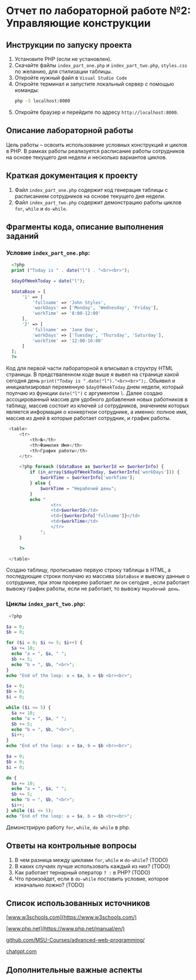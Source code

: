 # Отчет по лабораторной работе №2: Управляющие конструкции

## Инструкции по запуску проекта

1. Установите PHP (если не установлен).
2. Скачайте файлы `index_part_one.php` и `index_part_two.php`, `styles.css` по желанию, для стилизации таблицы.
3. Откройте нужный файл в `Visual Studio Code`
4. Откройте терминал и запустите локальный сервер с помощью команды:
   ```sh
   php -S localhost:8000
   ```
5. Откройте браузер и перейдите по адресу `http://localhost:8000`.

## Описание лабораторной работы

Цель работы – освоить использование условных конструкций и циклов в PHP. В рамках работы реализуется расписание работы сотрудников на основе текущего дня недели и несколько вариантов циклов.

## Краткая документация к проекту

1. Файл `index_part_one.php` содержит код генерация таблицы с расписанием сотрудников на основе текущего дня недели.
2. Файл `index_part_two.php` содержит демонстрацию работы циклов `for`, `while` и `do-while`.

## Фрагменты кода, описание выполнения заданий

  ### Условие `index_part_one.php`:
  ```php
   	<?php
	print ("Today is " . date("l") . "<br><br>");

	$dayOfWeekToday = date("l");

	$dataBase = [
		'1' => [
			'fullname' => 'John Styles',
			'workDays' => ['Monday', 'Wednesday', 'Friday'],
			'workTime' => '8:00-12:00'
		],
		'2' => [
			'fullname' => 'Jane Doe',
			'workDays' => ['Tuesday', 'Thursday', 'Saturday'],
			'workTime' => '12:00-16:00'
		]
	];
	?>
   ```
   Код для первой части лабораторной я вписывал в структру HTML страницы. В предстваленном коде выше я вывел на странице какой сегодня день `print("Today is ".date("l")."<br><br>");`.
   Обьявил и инициализировал переменную `$dayOfWeekToday` днем недели, который поулчаю из функции `date("l")` с аргументом `l`.
   Далее создаю ассоцированный массив для удобного добавления новых работников в таблицу, массив состоит из ключей `id` сотрудников, значением которых является информация о конкертнои сотруднике, а именно: полное имя, массив из дней в которые работает сотрудник, и график работы.
   
   ```php
   	<table>
		<tr>
			<th>№</th>
			<th>Фамилия Имя</th>
			<th>График работы</th>
		</tr>

		<?php foreach ($dataBase as $workerId => $workerInfo) {
			if (in_array($dayOfWeekToday, $workerInfo['workDays'])) {
				$workTime = $workerInfo['workTime'];
			} else {
				$workTime = "Нерабочий день";
			}
			echo "
					<tr>
					<td>$workerId</td>
					<td>{$workerInfo['fullname']}</td>
					<td>$workTime</td>
					</tr>
				";
		}

		?>

	</table>
  ```
   Создаю таблицу, прописываю первую строку таблицы в HTML, а последующие строки получаю из массива `$dataBase` и вывожу данные о сотруднике, при этом проверяю работает ли он сегодня , если работает вывожу график работы, если не работает, то вывожу `Нерабочий день`.

  ### Циклы `index_part_two.php`:

  ```php
   <?php

$a = 0;
$b = 0;

for ($i = 0; $i <= 5; $i++) {
    $a += 10;
    echo "a = ", $a, " ";
    $b += 5;
    echo "b = ", $b, "<br>";
}
echo "End of the loop: a = $a, b = $b <br><br>";

$a = 0;
$b = 0;
$i = 0;

while ($i <= 5) {
    $a += 10;
    echo "a = ", $a, " ";
    $b += 5;
    echo "b = ", $b, "<br>";
    $i++;
}
echo "End of the loop: a = $a, b = $b <br><br>";

$a = 0;
$b = 0;
$i = 0;

do {
    $a += 10;
    echo "a = ", $a, " ";
    $b += 5;
    echo "b = ", $b, "<br>";
    $i++;
} while ($i <= 5);
echo "End of the loop: a = $a, b = $b <br><br>";
   ```
Демонстрирую работу `for`, `while`, `do while` в php.

## Ответы на контрольные вопросы

1. В чем разница между циклами `for`, `while` и `do-while`? (TODO)
2. В каких случаях лучше использовать каждый из них? (TODO)
3. Как работает тернарный оператор `? :` в PHP? (TODO)
4. Что произойдет, если в `do-while` поставить условие, которое изначально ложно? (TODO)

## Список использованных источников

[www.w3schools.com](https://www.w3schools.com/)

[www.php.net](https://www.php.net/manual/en/)

[github.com/MSU-Courses/advanced-web-programming/](https://github.com/MSU-Courses/advanced-web-programming/blob/main)

[chatgpt.com](https://chatgpt.com/)

## Дополнительные важные аспекты
`                               `
